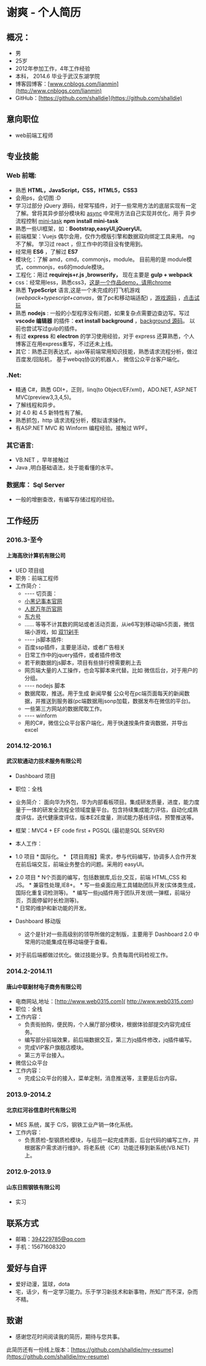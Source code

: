 # 谢爽 - 个人简历

## 概况：
- 男
- 25岁
- 2012年参加工作，4年工作经验
- 本科， 2014.6 毕业于武汉东湖学院
- 博客园博客：[www.cnblogs.com/lianmin](http://www.cnblogs.com/lianmin)
- GitHub：[https://github.com/shalldie](https://github.com/shalldie)

## 意向职位
- web前端工程师

## 专业技能

### Web 前端:
- 熟悉 **HTML，JavaScript，CSS，HTML5，CSS3**
- 会用ps，会切图 :D
- 学习过部分 jQuery 源码，经常写插件，对于一些常用方法的底层实现有一定了解。曾将其异步部分模块和 [async](https://github.com/caolan/async) 中常用方法自己实现并优化，用于 异步流程控制 [mini-task](https://github.com/shalldie/mini-task)  **npm install mini-task**
- 熟悉一些UI框架，如：**Bootstrap,easyUI,jQueryUI**。
- 前端框架：Vuejs 偶尔会用，仅作为模版引擎和数据双向绑定工具来用。 ng不了解。 学习过 react ，但工作中的项目没有使用到。
- 经常用 **ES6** ，了解过 **ES7**
- 模块化：了解 amd，cmd，commonjs，module。 目前用的是 module模式，commonjs，es6的module模块。
- 工程化：用过 **requirejs+r.js ,browserify，** 现在主要是 **gulp + webpack**
- css：经常用less，熟悉css3，[这是一个作品demo，请用chrome](https://shalldie.github.io/demos/bud-css3/index.html)
- 熟悉 **TypeScript** 语言,这是一个未完成的打飞机游戏(*webpack+typescript+canvas*，做了pc和移动端适配) ，[游戏源码](https://github.com/shalldie/hit-plane) ，[点击试玩](https://shalldie.github.io/demos/hit-plane/index.html)
- 熟悉 **nodejs** : 一般的小型程序没有问题，如果复杂点需要边查边写。写过 **vscode 编辑器** 的插件：**ext install background** ，[background 源码](https://github.com/shalldie/vscode-background)。 以前也尝试写过gulp的插件。
- 有过 **express** 和 **electron** 的学习使用经验，对于 express 还算熟悉，个人博客正在用express重写，不过还未上线。
- 其它：熟悉正则表达式，ajax等前端常用知识技能，熟悉请求流程分析，做过 百度发/回贴机， 基于webqq协议的机器人， 微信公众平台客户端化。

### .Net:
- 精通 C#，熟悉 GDI+，正则，linq(to Object/EF/xml)，ADO.NET,
ASP.NET MVC(preview3,3,4,5)。
- 了解线程和异步。
- 对 4.0 和 4.5 新特性有了解。
- 熟悉抓包，http 请求流程分析，模拟请求操作。
- 有ASP.NET MVC 和 Winform 编程经验。接触过 WPF。

### 其它语言:
- VB.NET ，早年接触过
- Java ,明白基础语法，处于能看懂的水平。

### 数据库： Sql Server
- 一般的增删查改，有编写存储过程的经验。

## 工作经历
### 2016.3-至今
#### 上海高欣计算机有限公司
- UED 项目组
- 职务：前端工程师
- 工作简介：
    * ---- 切页面：
    * [小黑记事本官网](http://heinote.7654.com/)
    * [人民万年历官网](http://www.rmrili.com/)
    * [东方号](http://mp.eastday.com/)
    * ...... 等等不计其数的网站或者活动页面，从ie6写到移动端h5页面，微信端小游戏，如 [双11剁手](http://gxjifen.dftoutiao.com/gx-ued-jser/xieshuang/code2/duoshou/app/index.html)
    * ---- js脚本插件:
    * 百度ssp插件，主要是活动，或者广告相关
    * 日常工作中的jquery插件，或者插件修改
    * 若干刷数据的js脚本，项目有些排行榜需要刷上去
    * 网页端大量的人工操作，也会写脚本来代替。比如 微信后台，对于用户的分组。
    * ---- nodejs 脚本
    * 数据爬取，推送。用于生成 新闻早餐 公众号在pc端页面每天的新闻数据，并推送到服务器(pc端数据用jsonp加载，数据发布在微信的平台)。
    * 一些第三方网站的数据爬取工作。
    * ---- winform
    * 用的C#，微信公众平台客户端化，用于快速按条件查询数据，并导出excel


### 2014.12-2016.1 
#### 武汉软通动力技术服务有限公司
- Dashboard 项目
- 职位：全栈
- 业务简介： 面向华为外包，华为内部看板项目。集成研发质量，进度，能力度量于一体的研发全流程全领域度量平台。包含持续集成能力评估，自动化成熟度评估，迭代健康度评估，版本E2E度量，测试能力基线评估，预警推送等。
- 框架：MVC4 + EF code first + PGSQL (最初是SQL SERVER)
- 本人工作：

- 1.0 项目
      * 国际化。
      * 【项目周报】需求，参与代码编写，协调多人合作开发在前后端交互，前端业务整合的问题。采用的 easyUI。
- 2.0 项目
      * N个页面的编写，包括数据库,后台,交互，前端 HTML,CSS 和 JS。
      * 兼容性处理,IE8+。
      * 写一些桌面应用工具辅助团队开发(实体类生成，国际化重复词检测等)。
      * 编写一些jq插件用于团队开发(统一弹框，前端分页，页面停留时长检测等)。      
      * 日常的维护和新功能的开发。
- Dashboard 移动版
     * 这个是针对一些高级别的领导所做的定制版，主要用于 Dashboard 2.0 中常用的功能集成在移动端便于查看。


- 对于前后端都做过优化。做过技能分享。负责每周代码检视工作。

### 2014.2-2014.11 
#### 唐山中联耐材电子商务有限公司
- 电商网站,地址：[http://www.web0315.com]( http://www.web0315.com)
- 职位：全栈
- 工作内容：
     * 负责街拍购，便民购，个人展厅部分模块，根据体验部提交内容完成任务。
     * 编写部分前端效果，前后端数据交互，第三方jq插件修改，jq插件编写。
     * 完成VIP客户旗舰店模块。
     * 第三方平台接入。
- 微信公众平台
- 工作内容：
     * 完成公众平台的接入，菜单定制，消息推送等，主要是后台内容。
    
### 2013.9-2014.2
#### 北京红河谷信息时代有限公司
- MES 系统，属于 C/S，钢铁工业产销一体化系统。
- 工作内容：
     * 负责质检-型钢质检模块，与组员一起完成界面，后台代码的编写工作，并根据客户需求进行维护。将老系统（C#）功能迁移到新系统(VB.NET)上。
     
### 2012.9-2013.9
#### 山东日照钢铁有限公司
- 实习
 
## 联系方式
- 邮箱：394229785@qq.com
- 手机：15671608320

## 爱好与自评
 * 爱好动漫，篮球，dota
 * 宅，话少，有一定学习能力。乐于学习新技术和新事物，所知广而不深，杂而不精。

## 致谢
* 感谢您花时间阅读我的简历，期待与您共事。

此简历还有一份线上版本：[https://github.com/shalldie/my-resume](https://github.com/shalldie/my-resume)
